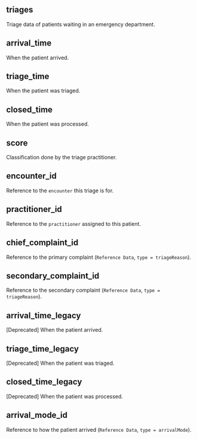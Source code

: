 ## triages

Triage data of patients waiting in an emergency department.

## arrival_time

When the patient arrived.

## triage_time

When the patient was triaged.

## closed_time

When the patient was processed.

## score

Classification done by the triage practitioner.

## encounter_id

Reference to the `encounter` this triage is for.

## practitioner_id

Reference to the `practitioner` assigned to this patient.

## chief_complaint_id

Reference to the primary complaint (`Reference Data`, `type = triageReason`).

## secondary_complaint_id

Reference to the secondary complaint (`Reference Data`, `type = triageReason`).

## arrival_time_legacy

[Deprecated] When the patient arrived.

## triage_time_legacy

[Deprecated] When the patient was triaged.

## closed_time_legacy

[Deprecated] When the patient was processed.

## arrival_mode_id

Reference to how the patient arrived (`Reference Data`, `type = arrivalMode`).

